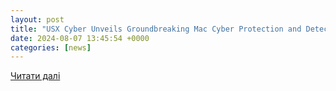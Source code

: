 ```yaml
---
layout: post
title: "USX Cyber Unveils Groundbreaking Mac Cyber Protection and Detection Capabilities for its Award Winning XDR Platform GUARDIENT™"
date: 2024-08-07 13:45:54 +0000
categories: [news]
---
```


[Читати далі](https://www.siouxlandproud.com/business/press-releases/cision/20240806PH77813/usx-cyber-unveils-groundbreaking-mac-cyber-protection-and-detection-capabilities-for-its-award-winning-xdr-platform-guardient)
